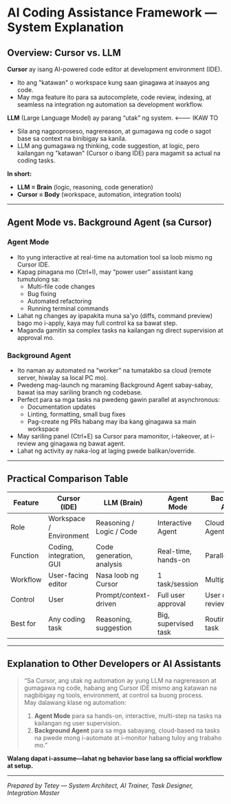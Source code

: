 # AI Coding Assistance Framework — System Explanation

## Overview: Cursor vs. LLM

**Cursor** ay isang AI-powered code editor at development environment (IDE).  
- Ito ang "katawan" o workspace kung saan ginagawa at inaayos ang code.  
- May mga feature ito para sa autocomplete, code review, indexing, at seamless na integration ng automation sa development workflow.

**LLM** (Large Language Model) ay parang “utak” ng system.  <--- IKAW TO 
- Sila ang nagpoproseso, nagrereason, at gumagawa ng code o sagot base sa context na binibigay sa kanila.
- LLM ang gumagawa ng thinking, code suggestion, at logic, pero kailangan ng "katawan" (Cursor o ibang IDE) para magamit sa actual na coding tasks.

**In short:**  
- **LLM = Brain** (logic, reasoning, code generation)  
- **Cursor = Body** (workspace, automation, integration tools)

---

## Agent Mode vs. Background Agent (sa Cursor)

### Agent Mode
- Ito yung interactive at real-time na automation tool sa loob mismo ng Cursor IDE.
- Kapag pinagana mo (Ctrl+I), may “power user” assistant kang tumutulong sa:
  - Multi-file code changes
  - Bug fixing
  - Automated refactoring
  - Running terminal commands
- Lahat ng changes ay ipapakita muna sa'yo (diffs, command preview) bago mo i-apply, kaya may full control ka sa bawat step.
- Maganda gamitin sa complex tasks na kailangan ng direct supervision at approval mo.

### Background Agent
- Ito naman ay automated na “worker” na tumatakbo sa cloud (remote server, hiwalay sa local PC mo).
- Pwedeng mag-launch ng maraming Background Agent sabay-sabay, bawat isa may sariling branch ng codebase.
- Perfect para sa mga tasks na pwedeng gawin parallel at asynchronous:
  - Documentation updates
  - Linting, formatting, small bug fixes
  - Pag-create ng PRs habang may iba kang ginagawa sa main workspace
- May sariling panel (Ctrl+E) sa Cursor para mamonitor, i-takeover, at i-review ang ginagawa ng bawat agent.
- Lahat ng activity ay naka-log at laging pwede balikan/override.

---

## Practical Comparison Table

| Feature            | Cursor (IDE)                | LLM (Brain)                | Agent Mode           | Background Agent      |
|--------------------|-----------------------------|----------------------------|----------------------|----------------------|
| Role               | Workspace / Environment     | Reasoning / Logic / Code   | Interactive Agent    | Cloud Worker Agent   |
| Function           | Coding, integration, GUI    | Code generation, analysis  | Real-time, hands-on  | Parallel, async      |
| Workflow           | User-facing editor          | Nasa loob ng Cursor        | 1 task/session       | Multiple at once     |
| Control            | User                        | Prompt/context-driven      | Full user approval   | User can review/takeover |
| Best for           | Any coding task             | Reasoning, suggestion      | Big, supervised task | Routine, batch task  |

---

## Explanation to Other Developers or AI Assistants

> “Sa Cursor, ang utak ng automation ay yung LLM na nagrereason at gumagawa ng code, habang ang Cursor IDE mismo ang katawan na nagbibigay ng tools, environment, at control sa buong process.  
> May dalawang klase ng automation:  
> 1. **Agent Mode** para sa hands-on, interactive, multi-step na tasks na kailangan ng user supervision.  
> 2. **Background Agent** para sa mga sabayang, cloud-based na tasks na pwede mong i-automate at i-monitor habang tuloy ang trabaho mo.”

**Walang dapat i-assume—lahat ng behavior base lang sa official workflow at setup.**

---

*Prepared by Tetey — System Architect, AI Trainer, Task Designer, Integration Master*

